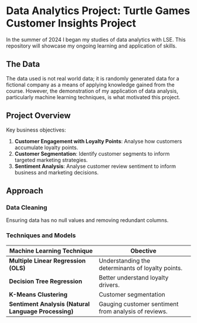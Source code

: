 # Data Analytics Project: Turtle Games Customer Insights Project
In the summer of 2024 I began my studies of data analytics with LSE. This repository will showcase my ongoing learning and application of skills. 

## The Data
The data used is not real world data; it is randomly generated data for a fictional company as a means of applying knowledge gained from the course. However, the demonstration of my application of data analysis, particularly machine learning techniques, is what motivated this project. 

## Project Overview
Key business objectives:
  1. **Customer Engagement with Loyalty Points**: Analyse how customers accumulate loyalty points.
  2. **Customer Segmentation**: Identify customer segments to inform targeted marketing strategies.
  3. **Sentiment Analysis**: Analyse customer review sentiment to inform business and marketing decisions.

## Approach
### Data Cleaning
Ensuring data has no null values and removing redundant columns.
### Techniques and Models

| Machine Learning Technique | Obective |
| --- | --- |
| **Multiple Linear Regression (OLS)** | Understanding the determinants of loyalty points. |
| **Decision Tree Regression** | Better understand loyalty drivers. |
| **K-Means Clustering** | Customer segmentation |
| **Sentiment Analysis (Natural Language Processing)** | Gauging customer sentiment from analysis of reviews. |
